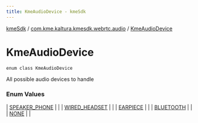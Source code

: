 ```yaml
---
title: KmeAudioDevice - kmeSdk
---
```


[kmeSdk](../../index.html) / [com.kme.kaltura.kmesdk.webrtc.audio](../index.html) / [KmeAudioDevice](./index.html)

# KmeAudioDevice

`enum class KmeAudioDevice`

All possible audio devices to handle

### Enum Values

| [SPEAKER_PHONE](-s-p-e-a-k-e-r_-p-h-o-n-e.html) |  |
| [WIRED_HEADSET](-w-i-r-e-d_-h-e-a-d-s-e-t.html) |  |
| [EARPIECE](-e-a-r-p-i-e-c-e.html) |  |
| [BLUETOOTH](-b-l-u-e-t-o-o-t-h.html) |  |
| [NONE](-n-o-n-e.html) |  |

